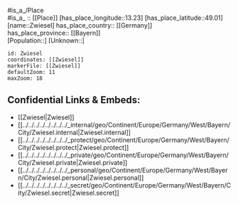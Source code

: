 ﻿---
location: [49.01,13.23] 
mapzoom: [7,12] 
mapmarker: city 
type: City
tags:
- geo/City


SpocWebEntityId: 35862
isDeleted: false
confidential: public

---
#is_a_/Place  
#is_a_ :: [[Place]] 
[has_place_longitude::13.23] 
[has_place_latitude::49.01] 
[name::Zwiesel] 
has_place_country:: [[Germany]]  
has_place_province:: [[Bayern]]  
[Population::] 
[Unknown::] 


```leaflet
id: Zwiesel
coordinates: [[Zwiesel]] 
markerFile: [[Zwiesel]] 
defaultZoom: 11 
maxZoom: 18
```


## Confidential Links & Embeds: 
- [[Zwiesel|Zwiesel]]  
- [[../../../../../../../../_internal/geo/Continent/Europe/Germany/West/Bayern/City/Zwiesel.internal|Zwiesel.internal]] 
- [[../../../../../../../../_protect/geo/Continent/Europe/Germany/West/Bayern/City/Zwiesel.protect|Zwiesel.protect]] 
- [[../../../../../../../../_private/geo/Continent/Europe/Germany/West/Bayern/City/Zwiesel.private|Zwiesel.private]] 
- [[../../../../../../../../_personal/geo/Continent/Europe/Germany/West/Bayern/City/Zwiesel.personal|Zwiesel.personal]] 
- [[../../../../../../../../_secret/geo/Continent/Europe/Germany/West/Bayern/City/Zwiesel.secret|Zwiesel.secret]] 
